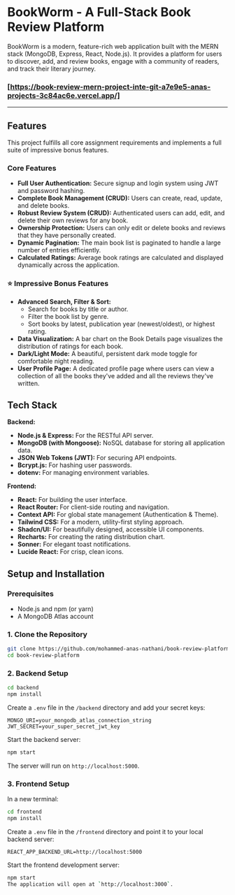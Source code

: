 # BookWorm - A Full-Stack Book Review Platform

BookWorm is a modern, feature-rich web application built with the MERN stack (MongoDB, Express, React, Node.js). It provides a platform for users to discover, add, and review books, engage with a community of readers, and track their literary journey.

### [https://book-review-mern-project-inte-git-a7e9e5-anas-projects-3c84ac6e.vercel.app/]

---

## Features

This project fulfills all core assignment requirements and implements a full suite of impressive bonus features.

### Core Features
*   **Full User Authentication:** Secure signup and login system using JWT and password hashing.
*   **Complete Book Management (CRUD):** Users can create, read, update, and delete books.
*   **Robust Review System (CRUD):** Authenticated users can add, edit, and delete their own reviews for any book.
*   **Ownership Protection:** Users can only edit or delete books and reviews that they have personally created.
*   **Dynamic Pagination:** The main book list is paginated to handle a large number of entries efficiently.
*   **Calculated Ratings:** Average book ratings are calculated and displayed dynamically across the application.

### ⭐ Impressive Bonus Features
*   **Advanced Search, Filter & Sort:**
    *   Search for books by title or author.
    *   Filter the book list by genre.
    *   Sort books by latest, publication year (newest/oldest), or highest rating.
*   **Data Visualization:** A bar chart on the Book Details page visualizes the distribution of ratings for each book.
*   **Dark/Light Mode:** A beautiful, persistent dark mode toggle for comfortable night reading.
*   **User Profile Page:** A dedicated profile page where users can view a collection of all the books they've added and all the reviews they've written.

## Tech Stack

**Backend:**
*   **Node.js & Express:** For the RESTful API server.
*   **MongoDB (with Mongoose):** NoSQL database for storing all application data.
*   **JSON Web Tokens (JWT):** For securing API endpoints.
*   **Bcrypt.js:** For hashing user passwords.
*   **dotenv:** For managing environment variables.

**Frontend:**
*   **React:** For building the user interface.
*   **React Router:** For client-side routing and navigation.
*   **Context API:** For global state management (Authentication & Theme).
*   **Tailwind CSS:** For a modern, utility-first styling approach.
*   **Shadcn/UI:** For beautifully designed, accessible UI components.
*   **Recharts:** For creating the rating distribution chart.
*   **Sonner:** For elegant toast notifications.
*   **Lucide React:** For crisp, clean icons.

## Setup and Installation

### Prerequisites
- Node.js and npm (or yarn)
- A MongoDB Atlas account

### 1. Clone the Repository
```bash
git clone https://github.com/mohammed-anas-nathani/book-review-platform.git
cd book-review-platform
```

### 2. Backend Setup
```bash
cd backend
npm install
```
Create a `.env` file in the `/backend` directory and add your secret keys:
```
MONGO_URI=your_mongodb_atlas_connection_string
JWT_SECRET=your_super_secret_jwt_key
```
Start the backend server:
```bash
npm start
```
The server will run on `http://localhost:5000`.

### 3. Frontend Setup
In a new terminal:
```bash
cd frontend
npm install
```
Create a `.env` file in the `/frontend` directory and point it to your local backend server:
```
REACT_APP_BACKEND_URL=http://localhost:5000
```
Start the frontend development server:
```bash
npm start
The application will open at `http://localhost:3000`.
